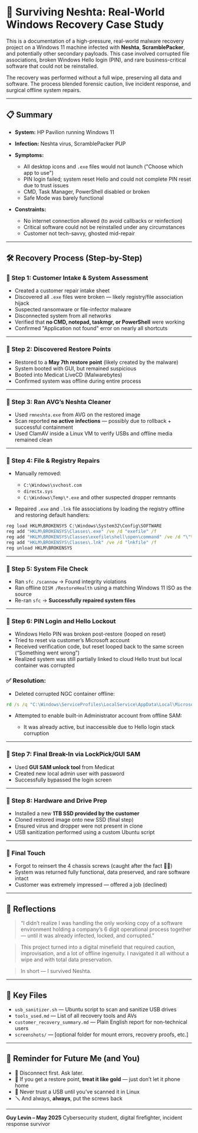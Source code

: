 # 🦠 Surviving Neshta: Real-World Windows Recovery Case Study

This is a documentation of a high-pressure, real-world malware recovery project on a Windows 11 machine infected with **Neshta**, **ScramblePacker**, and potentially other secondary payloads. This case involved corrupted file associations, broken Windows Hello login (PIN), and rare business-critical software that could not be reinstalled.

The recovery was performed without a full wipe, preserving all data and software. The process blended forensic caution, live incident response, and surgical offline system repairs.

---

## 📋 Summary

* **System:** HP Pavilion running Windows 11
* **Infection:** Neshta virus, ScramblePacker PUP
* **Symptoms:**

  * All desktop icons and `.exe` files would not launch ("Choose which app to use")
  * PIN login failed; system reset Hello and could not complete PIN reset due to trust issues
  * CMD, Task Manager, PowerShell disabled or broken
  * Safe Mode was barely functional
* **Constraints:**

  * No internet connection allowed (to avoid callbacks or reinfection)
  * Critical software could not be reinstalled under any circumstances
  * Customer not tech-savvy, ghosted mid-repair

---

## 🛠️ Recovery Process (Step-by-Step)

### 🔹 Step 1: Customer Intake & System Assessment

* Created a customer repair intake sheet
* Discovered all `.exe` files were broken — likely registry/file association hijack
* Suspected ransomware or file-infector malware
* Disconnected system from all networks
* Verified that **no CMD, notepad, taskmgr, or PowerShell** were working
* Confirmed "Application not found" error on nearly all shortcuts

---

### 🔹 Step 2: Discovered Restore Points

* Restored to a **May 7th restore point** (likely created by the malware)
* System booted with GUI, but remained suspicious
* Booted into Medicat LiveCD (Malwarebytes)
* Confirmed system was offline during entire process

---

### 🔹 Step 3: Ran AVG’s Neshta Cleaner

* Used `rmneshta.exe` from AVG on the restored image
* Scan reported **no active infections** — possibly due to rollback + successful containment
* Used ClamAV inside a Linux VM to verify USBs and offline media remained clean

---

### 🔹 Step 4: File & Registry Repairs

* Manually removed:

  * `C:\Windows\svchost.com`
  * `directx.sys`
  * `C:\Windows\Temp\*.exe` and other suspected dropper remnants

* Repaired `.exe` and `.lnk` file associations by loading the registry offline and restoring default handlers:

```cmd
reg load HKLM\BROKENSYS C:\Windows\System32\Config\SOFTWARE
reg add "HKLM\BROKENSYS\Classes\.exe" /ve /d "exefile" /f
reg add "HKLM\BROKENSYS\Classes\exefile\shell\open\command" /ve /d "\"%1\" %*" /f
reg add "HKLM\BROKENSYS\Classes\.lnk" /ve /d "lnkfile" /f
reg unload HKLM\BROKENSYS
```

---

### 🔹 Step 5: System File Check

* Ran `sfc /scannow` → Found integrity violations
* Ran offline `DISM /RestoreHealth` using a matching Windows 11 ISO as the source
* Re-ran `sfc` → **Successfully repaired system files**

---

### 🔹 Step 6: PIN Login and Hello Lockout

* Windows Hello PIN was broken post-restore (looped on reset)
* Tried to reset via customer’s Microsoft account
* Received verification code, but reset looped back to the same screen (“Something went wrong”)
* Realized system was still partially linked to cloud Hello trust but local container was corrupted

### ✅ Resolution:

* Deleted corrupted NGC container offline:

```cmd
rd /s /q "C:\Windows\ServiceProfiles\LocalService\AppData\Local\Microsoft\NGC"
```

* Attempted to enable built-in Administrator account from offline SAM:

  * It was already active, but inaccessible due to Hello login stack corruption

---

### 🔹 Step 7: Final Break-In via LockPick/GUI SAM

* Used **GUI SAM unlock tool** from Medicat
* Created new local admin user with password
* Successfully bypassed the login screen

---

### 🔹 Step 8: Hardware and Drive Prep

* Installed a new **1TB SSD provided by the customer**
* Cloned restored image onto new SSD (final step)
* Ensured virus and dropper were not present in clone
* USB sanitization performed using a custom Ubuntu script

---

### 🔹 Final Touch

* Forgot to reinsert the 4 chassis screws (caught after the fact 🤦‍♂️)
* System was returned fully functional, data preserved, and rare software intact
* Customer was extremely impressed — offered a job (declined)

---

## 💬 Reflections

> “I didn’t realize I was handling the only working copy of a software environment holding a company’s 6 digit operational process together — until it was already infected, locked, and corrupted.”

> This project turned into a digital minefield that required caution, improvisation, and a lot of offline ingenuity. I navigated it all without a wipe and with total data preservation.

> In short — I survived Neshta.

---

## 📂 Key Files

* `usb_sanitizer.sh` — Ubuntu script to scan and sanitize USB drives
* `tools_used.md` — List of all recovery tools and AVs
* `customer_recovery_summary.md` — Plain English report for non-technical users
* `screenshots/` — \[optional folder for mount errors, recovery proofs, etc.]

---

## 🛑 Reminder for Future Me (and You)

* 🔌 Disconnect first. Ask later.
* 🧠 If you get a restore point, **treat it like gold** — just don’t let it phone home
* 🧰 Never trust a USB until you’ve scanned it in Linux
* 🪛 And always, **always**, put the screws back

---

**Guy Levin – May 2025**
Cybersecurity student, digital firefighter, incident response survivor
